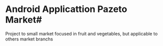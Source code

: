 # Android Applicattion Pazeto Market#

Project to small market focused in fruit and vegetables, but applicable to others market branchs
